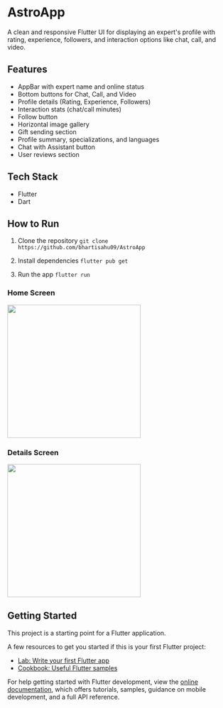 # AstroApp

A clean and responsive Flutter UI for displaying an expert's profile with rating, experience, followers, and interaction options like chat, call, and video.

## Features

- AppBar with expert name and online status
- Bottom buttons for Chat, Call, and Video
- Profile details (Rating, Experience, Followers)
- Interaction stats (chat/call minutes)
- Follow button
- Horizontal image gallery
- Gift sending section
- Profile summary, specializations, and languages
- Chat with Assistant button
- User reviews section

## Tech Stack

- Flutter
- Dart

## How to Run

1. Clone the repository
`git clone https://github.com/bhartisahu09/AstroApp`

2. Install dependencies
`flutter pub get`

3. Run the app
`flutter run`

### Home Screen  
<img src="assets/images/screenshot1.png.png" width="300">

### Details Screen  
<img src="assets/images/screenshot2.png.png" width="300">


## Getting Started

This project is a starting point for a Flutter application.

A few resources to get you started if this is your first Flutter project:

- [Lab: Write your first Flutter app](https://docs.flutter.dev/get-started/codelab)
- [Cookbook: Useful Flutter samples](https://docs.flutter.dev/cookbook)

For help getting started with Flutter development, view the
[online documentation](https://docs.flutter.dev/), which offers tutorials,
samples, guidance on mobile development, and a full API reference.
